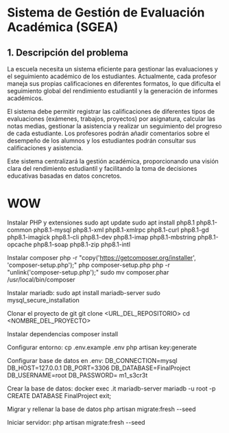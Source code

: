 # Sistema de Gestión de Evaluación Académica (SGEA)

## 1. Descripción del problema

La escuela necesita un sistema eficiente para gestionar las evaluaciones y el seguimiento académico de los estudiantes. Actualmente, cada profesor maneja sus propias calificaciones en diferentes formatos, lo que dificulta el seguimiento global del rendimiento estudiantil y la generación de informes académicos.

El sistema debe permitir registrar las calificaciones de diferentes tipos de evaluaciones (exámenes, trabajos, proyectos) por asignatura, calcular las notas medias, gestionar la asistencia y realizar un seguimiento del progreso de cada estudiante. Los profesores podrán añadir comentarios sobre el desempeño de los alumnos y los estudiantes podrán consultar sus calificaciones y asistencia.

Este sistema centralizará la gestión académica, proporcionando una visión clara del rendimiento estudiantil y facilitando la toma de decisiones educativas basadas en datos concretos.


# WOW

Instalar PHP y extensiones
    sudo apt update
sudo apt install php8.1 php8.1-common php8.1-mysql php8.1-xml php8.1-xmlrpc php8.1-curl php8.1-gd php8.1-imagick php8.1-cli php8.1-dev php8.1-imap php8.1-mbstring php8.1-opcache php8.1-soap php8.1-zip php8.1-intl

Instalar composer
    php -r "copy('https://getcomposer.org/installer', 'composer-setup.php');"
php composer-setup.php
php -r "unlink('composer-setup.php');"
sudo mv composer.phar /usr/local/bin/composer

Instalar mariadb:
    sudo apt install mariadb-server
sudo mysql_secure_installation

Clonar el proyecto de git
    git clone <URL_DEL_REPOSITORIO>
    cd <NOMBRE_DEL_PROYECTO>

Instalar dependencias
    composer install

Configurar entorno:
    cp .env.example .env
php artisan key:generate

Configurar base de datos en .env:
DB_CONNECTION=mysql
DB_HOST=127.0.0.1
DB_PORT=3306
DB_DATABASE=FinalProject
DB_USERNAME=root
DB_PASSWORD= m1_s3cr3t

Crear la base de datos:
    docker exec .it mariadb-server mariadb -u root -p
CREATE DATABASE FinalProject
exit;

Migrar y rellenar la base de datos
    php artisan migrate:fresh --seed

Iniciar servidor:
    php artisan migrate:fresh --seed